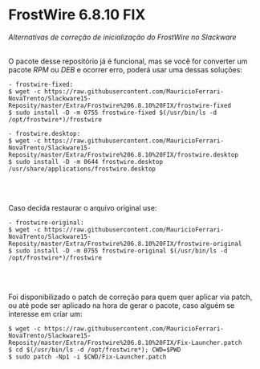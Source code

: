 # FrostWire 6.8.10 FIX
*Alternativas de correção de inicialização do FrostWire no Slackware*
<br/><br/>

O pacote desse repositório já é funcional, mas se você for converter um pacote *RPM* ou *DEB* e ocorrer erro, poderá usar uma dessas soluções:
```
- frostwire-fixed:
$ wget -c https://raw.githubusercontent.com/MauricioFerrari-NovaTrento/Slackware15-Reposity/master/Extra/Frostwire%206.8.10%20FIX/frostwire-fixed
$ sudo install -D -m 0755 frostwire-fixed $(/usr/bin/ls -d /opt/frostwire*)/frostwire

- frostwire.desktop:
$ wget -c https://raw.githubusercontent.com/MauricioFerrari-NovaTrento/Slackware15-Reposity/master/Extra/Frostwire%206.8.10%20FIX/frostwire.desktop
$ sudo install -D -m 0644 frostwire.desktop /usr/share/applications/frostwire.desktop
```
<br/><br/>

Caso decida restaurar o arquivo original use:
```
- frostwire-original:
$ wget -c https://raw.githubusercontent.com/MauricioFerrari-NovaTrento/Slackware15-Reposity/master/Extra/Frostwire%206.8.10%20FIX/frostwire-original
$ sudo install -D -m 0755 frostwire-original $(/usr/bin/ls -d /opt/frostwire*)/frostwire
```
<br/><br/>

Foi disponibilizado o patch de correção para quem quer aplicar via patch, ou até pode ser aplicado na hora de gerar o pacote, caso alguém se interesse em criar um:
```
$ wget -c https://raw.githubusercontent.com/MauricioFerrari-NovaTrento/Slackware15-Reposity/master/Extra/Frostwire%206.8.10%20FIX/Fix-Launcher.patch
$ cd $(/usr/bin/ls -d /opt/frostwire*); CWD=$PWD
$ sudo patch -Np1 -i $CWD/Fix-Launcher.patch
```
